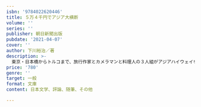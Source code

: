```yaml
---
isbn: '9784022620446'
title: ５万４千円でアジア大横断
volume: ''
series: ''
publisher: 朝日新聞出版
pubdate: '2021-04-07'
cover: ''
author: 下川裕治／著
description: >-
  東京・日本橋からトルコまで、旅行作家とカメラマンと料理人の３人組がアジアハイウェイをバスでひた走る。やはり「遅い」「狭い」「揺れる」「故障する」の四重苦!?　総距離１万７千キロ、27日間のボロボロバス旅。変化する旅事情をコラムに収録。
price: '780'
genre: ''
target: 一般
format: 文庫
content: 日本文学、評論、随筆、その他

---
```

